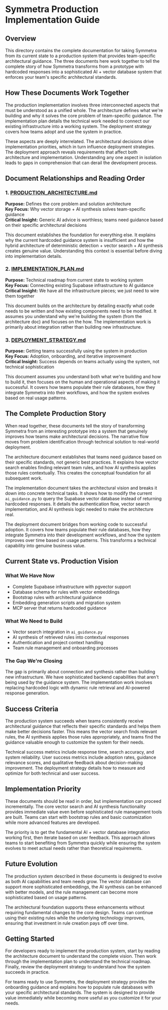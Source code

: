 # Symmetra Production Implementation Guide

## Overview

This directory contains the complete documentation for taking Symmetra from its current state to a production system that provides team-specific architectural guidance. The three documents here work together to tell the complete story of how Symmetra transforms from a prototype with hardcoded responses into a sophisticated AI + vector database system that enforces your team's specific architectural standards.

## How These Documents Work Together

The production implementation involves three interconnected aspects that must be understood as a unified whole. The architecture defines what we're building and why it solves the core problem of team-specific guidance. The implementation plan details the technical work needed to connect our existing infrastructure into a working system. The deployment strategy covers how teams adopt and use the system in practice.

These aspects are deeply interrelated. The architectural decisions drive implementation priorities, which in turn influence deployment strategies. The deployment approach reveals requirements that affect both architecture and implementation. Understanding any one aspect in isolation leads to gaps in comprehension that can derail the development process.

## Document Relationships and Reading Order

### 1. [PRODUCTION_ARCHITECTURE.md](./PRODUCTION_ARCHITECTURE.md)
**Purpose:** Defines the core problem and solution architecture  
**Key Focus:** Why vector storage + AI synthesis solves team-specific guidance  
**Critical Insight:** Generic AI advice is worthless; teams need guidance based on their specific architectural decisions

This document establishes the foundation for everything else. It explains why the current hardcoded guidance system is insufficient and how the hybrid architecture of deterministic detection + vector search + AI synthesis creates genuine value. Understanding this context is essential before diving into implementation details.

### 2. [IMPLEMENTATION_PLAN.md](./IMPLEMENTATION_PLAN.md)  
**Purpose:** Technical roadmap from current state to working system  
**Key Focus:** Connecting existing Supabase infrastructure to AI guidance  
**Critical Insight:** We have all the infrastructure pieces; we just need to wire them together

This document builds on the architecture by detailing exactly what code needs to be written and how existing components need to be modified. It assumes you understand why we're building the system (from the architecture doc) and focuses on the how. The implementation work is primarily about integration rather than building new infrastructure.

### 3. [DEPLOYMENT_STRATEGY.md](./DEPLOYMENT_STRATEGY.md)
**Purpose:** Getting teams successfully using the system in production  
**Key Focus:** Adoption, onboarding, and iterative improvement  
**Critical Insight:** Success depends on teams actually using the system, not technical sophistication

This document assumes you understand both what we're building and how to build it, then focuses on the human and operational aspects of making it successful. It covers how teams populate their rule databases, how they integrate Symmetra into their workflows, and how the system evolves based on real usage patterns.

## The Complete Production Story

When read together, these documents tell the story of transforming Symmetra from an interesting prototype into a system that genuinely improves how teams make architectural decisions. The narrative flow moves from problem identification through technical solution to real-world deployment.

The architecture document establishes that teams need guidance based on their specific standards, not generic best practices. It explains how vector search enables finding relevant team rules, and how AI synthesis applies those rules contextually. This creates the conceptual foundation for all subsequent work.

The implementation document takes the architectural vision and breaks it down into concrete technical tasks. It shows how to modify the current `ai_guidance.py` to query the Supabase vector database instead of returning hardcoded responses. It details the authentication flow, vector search implementation, and AI synthesis logic needed to make the architecture real.

The deployment document bridges from working code to successful adoption. It covers how teams populate their rule databases, how they integrate Symmetra into their development workflows, and how the system improves over time based on usage patterns. This transforms a technical capability into genuine business value.

## Current State vs. Production Vision

### What We Have Now
- Complete Supabase infrastructure with pgvector support
- Database schema for rules with vector embeddings
- Bootstrap rules with architectural guidance
- Embedding generation scripts and migration system
- MCP server that returns hardcoded guidance

### What We Need to Build
- Vector search integration in `ai_guidance.py`
- AI synthesis of retrieved rules into contextual responses
- Authentication and project context handling
- Team rule management and onboarding processes

### The Gap We're Closing
The gap is primarily about connection and synthesis rather than building new infrastructure. We have sophisticated backend capabilities that aren't being used by the guidance system. The implementation work involves replacing hardcoded logic with dynamic rule retrieval and AI-powered response generation.

## Success Criteria

The production system succeeds when teams consistently receive architectural guidance that reflects their specific standards and helps them make better decisions faster. This means the vector search finds relevant rules, the AI synthesis applies those rules appropriately, and teams find the guidance valuable enough to customize the system for their needs.

Technical success metrics include response time, search accuracy, and system reliability. User success metrics include adoption rates, guidance relevance scores, and qualitative feedback about decision-making improvement. The deployment strategy details how to measure and optimize for both technical and user success.

## Implementation Priority

These documents should be read in order, but implementation can proceed incrementally. The core vector search and AI synthesis functionality provides immediate value even before sophisticated rule management tools are built. Teams can start with bootstrap rules and basic customization while more advanced features are developed.

The priority is to get the fundamental AI + vector database integration working first, then iterate based on user feedback. This approach allows teams to start benefiting from Symmetra quickly while ensuring the system evolves to meet actual needs rather than theoretical requirements.

## Future Evolution

The production system described in these documents is designed to evolve as both AI capabilities and team needs grow. The vector database can support more sophisticated embeddings, the AI synthesis can be enhanced with better models, and the rule management can become more sophisticated based on usage patterns.

The architectural foundation supports these enhancements without requiring fundamental changes to the core design. Teams can continue using their existing rules while the underlying technology improves, ensuring that investment in rule creation pays off over time.

## Getting Started

For developers ready to implement the production system, start by reading the architecture document to understand the complete vision. Then work through the implementation plan to understand the technical roadmap. Finally, review the deployment strategy to understand how the system succeeds in practice.

For teams ready to use Symmetra, the deployment strategy provides the onboarding guidance and explains how to populate rule databases with your specific architectural standards. The system is designed to provide value immediately while becoming more useful as you customize it for your needs.
